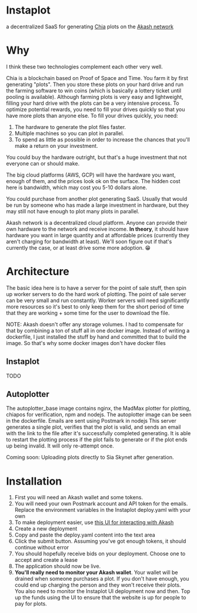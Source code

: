 # Instaplot
a decentralized SaaS for generating [Chia](https://github.com/Chia-Network/chia-blockchain) plots on the [Akash network](https://github.com/ovrclk/akash)

# Why
I think these two technologies complement each other very well. 

Chia is a blockchain based on Proof of Space and Time. You farm it by first generating "plots". Then you store these plots on your hard drive and run the farming software to win coins (which is basically a lottery ticket until pooling is available). Although farming plots is very easy and lightweight, filling your hard drive with the plots can be a very intensive process. To optimize potential rewards, you need to fill your drives quickly so that you have more plots than anyone else. To fill your drives quickly, you need:
1. The hardware to generate the plot files faster.
2. Multiple machines so you can plot in parallel.
3. To spend as little as possible in order to increase the chances that you'll make a return on your investment.

You could buy the hardware outright, but that's a huge investment that not everyone can or should make.

The big cloud platforms (AWS, GCP) will have the hardware you want, enough of them, and the prices look ok on the surface. The hidden cost here is bandwidth, which may cost you 5-10 dollars alone. 

You could purchase from another plot generating SaaS. Usually that would be run by someone who has made a large investment in hardware, but they may still not have enough to plot many plots in parallel. 

Akash network is a decentralized cloud platform. Anyone can provide their own hardware to the network and receive income. **In theory**, it should have hardware you want in large quantity and at affordable prices (currently they aren't charging for bandwidth at least). We'll soon figure out if that's currently the case, or at least drive some more adoption. 😁

# Architecture 
The basic idea here is to have a server for the point of sale stuff, then spin up worker servers to do the hard work of plotting. The point of sale server can be very small and run constantly. Worker servers will need significantly more resources so it's best to only keep them for the short period of time that they are working + some time for the user to download the file. 

NOTE: Akash doesn't offer any storage volumes. I had to compensate for that by combining a ton of stuff all in one docker image. Instead of writing a dockerfile, I just installed the stuff by hand and committed that to build the image. So that's why some docker images don't have docker files

## Instaplot
TODO

## Autoplotter
The autoplotter_base image contains nginx, the MadMax plotter for plotting, chiapos for verification, npm and nodejs. The autoplotter image can be seen in the dockerfile. Emails are sent using Postmark in nodejs
This server generates a single plot, verifies that the plot is valid, and sends an email with the link to the file after it's successfully completed generating. It is able to restart the plotting process if the plot fails to generate or if the plot ends up being invalid. It will only re-attempt once. 

Coming soon: Uploading plots directly to Sia Skynet after generation. 


# Installation
1. First you will need an Akash wallet and some tokens. 
2. You will need your own Postmark account and API token for the emails. Replace the environment variables in the Instaplot deploy.yaml with your own
3. To make deployment easier, use [this UI for interacting with Akash](https://github.com/tombeynon/akash-deploy)
4. Create a new deployment
5. Copy and paste the deploy.yaml content into the text area
6. Click the submit button. Assuming you've got enough tokens, it should continue without error
7. You should hopefully receive bids on your deployment. Choose one to accept and create a lease
8. The application should now be live. 
9. **You'll really need to monitor your Akash wallet**. Your wallet will be drained when someone purchases a plot. If you don't have enough, you could end up charging the person and they won't receive their plots. You also need to monitor the Instaplot UI deployment now and then. Top up the funds using the UI to ensure that the website is up for people to pay for plots.

